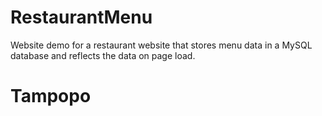 # RestaurantMenu
Website demo for a restaurant website that stores menu data in a MySQL database and reflects the data on page load.
# Tampopo
